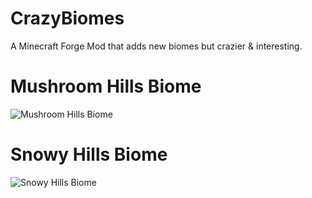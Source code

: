 # CrazyBiomes
A Minecraft Forge Mod that adds new biomes but crazier &amp; interesting.

# Mushroom Hills Biome
![Mushroom Hills Biome](http://ghostedoryx.xyz/files/MushroomHillsBiome.png)

# Snowy Hills Biome
![Snowy Hills Biome](http://ghostedoryx.xyz/files/SnowyHillsBiome.png)
